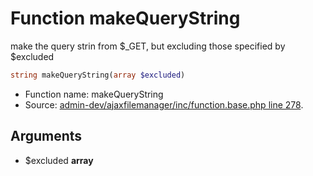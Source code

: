 Function makeQueryString
===========================

make the query strin from $_GET, but excluding those specified by $excluded



```php
string makeQueryString(array $excluded)
```

* Function name: makeQueryString
* Source: [admin-dev/ajaxfilemanager/inc/function.base.php line 278](https://github.com/PrestaShop/PrestaShop/blob/1.5.1.0/admin-dev/ajaxfilemanager/inc/function.base.php#L278).

Arguments
---------

* $excluded **array**

